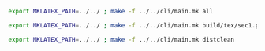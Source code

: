 ```bash
export MKLATEX_PATH=../../ ; make -f ../../cli/main.mk all
```

```bash
export MKLATEX_PATH=../../ ; make -f ../../cli/main.mk build/tex/sec1.pdf
```

```bash
export MKLATEX_PATH=../../ ; make -f ../../cli/main.mk distclean
```
